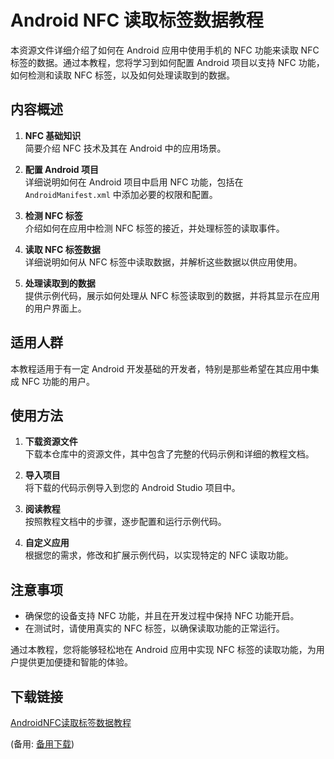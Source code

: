 # Android NFC 读取标签数据教程

本资源文件详细介绍了如何在 Android 应用中使用手机的 NFC 功能来读取 NFC 标签的数据。通过本教程，您将学习到如何配置 Android 项目以支持 NFC 功能，如何检测和读取 NFC 标签，以及如何处理读取到的数据。

## 内容概述

1. **NFC 基础知识**  
   简要介绍 NFC 技术及其在 Android 中的应用场景。

2. **配置 Android 项目**  
   详细说明如何在 Android 项目中启用 NFC 功能，包括在 `AndroidManifest.xml` 中添加必要的权限和配置。

3. **检测 NFC 标签**  
   介绍如何在应用中检测 NFC 标签的接近，并处理标签的读取事件。

4. **读取 NFC 标签数据**  
   详细说明如何从 NFC 标签中读取数据，并解析这些数据以供应用使用。

5. **处理读取到的数据**  
   提供示例代码，展示如何处理从 NFC 标签读取到的数据，并将其显示在应用的用户界面上。

## 适用人群

本教程适用于有一定 Android 开发基础的开发者，特别是那些希望在其应用中集成 NFC 功能的用户。

## 使用方法

1. **下载资源文件**  
   下载本仓库中的资源文件，其中包含了完整的代码示例和详细的教程文档。

2. **导入项目**  
   将下载的代码示例导入到您的 Android Studio 项目中。

3. **阅读教程**  
   按照教程文档中的步骤，逐步配置和运行示例代码。

4. **自定义应用**  
   根据您的需求，修改和扩展示例代码，以实现特定的 NFC 读取功能。

## 注意事项

- 确保您的设备支持 NFC 功能，并且在开发过程中保持 NFC 功能开启。
- 在测试时，请使用真实的 NFC 标签，以确保读取功能的正常运行。

通过本教程，您将能够轻松地在 Android 应用中实现 NFC 标签的读取功能，为用户提供更加便捷和智能的体验。

## 下载链接
[AndroidNFC读取标签数据教程](https://pan.quark.cn/s/3fbfbb709408) 

(备用: [备用下载](https://pan.baidu.com/s/1qS7VeFakR-pGJrnWG_oaOQ?pwd=1234))
